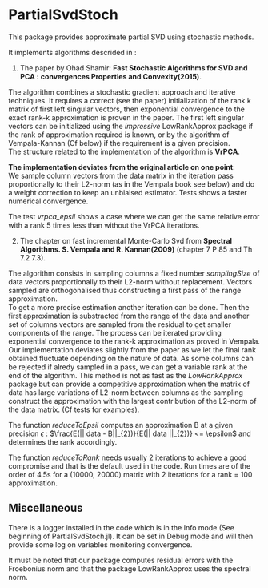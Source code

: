 
# PartialSvdStoch

This package provides approximate partial SVD using stochastic methods.

It implements algorithms descrided in :

1. The paper by Ohad Shamir: **Fast Stochastic Algorithms for SVD and PCA : convergences Properties and Convexity(2015)**.

The algorithm combines a stochastic gradient approach and iterative techniques. It requires
a correct (see the paper) initialization of the rank k matrix of first left singular vectors, then exponential convergence to the exact rank-k approximation is proven in the paper.
The first left singular vectors can be initialized using the *impressive* LowRankApprox package if the rank of approximation required is known, or by the algorithm of Vempala-Kannan (Cf below) if the requirement is a given precision.  
The structure related to the implementation of the algorithm is **VrPCA**.

**The implementation deviates from the original article on one point**: \
We sample column vectors from the data matrix in the iteration pass proportionally to their L2-norm (as in the Vempala book see below) and do a weight correction to keep an unbiaised estimator. Tests shows a faster numerical convergence.

The test *vrpca_epsil* shows a case where we can get the same relative error with a rank
5 times less than without the VrPCA iterations.

2. The chapter on fast incremental Monte-Carlo Svd from **Spectral Algorithms. S. Vempala and R. Kannan(2009)**
(chapter 7 P 85 and Th 7.2 7.3).

The algorithm consists in sampling columns a fixed number *samplingSize* of data vectors proportionally
to their L2-norm without replacement.
Vectors sampled are orthogonalised thus constructing a first pass of the range approximation.  
To get a more precise estimation another iteration can be done. Then the first approximation is substracted from the range of the data and another set of columns vectors are sampled from the residual to get smaller components of the range. The process can be iterated providing exponential convergence to the rank-k approximation as proved in Vempala.  \
Our implementation deviates slightly from the paper as we let the final rank obtained fluctuate depending on the nature of data. As some columns can be rejected if alredy sampled in a pass, we can get a variable rank at the end of the algorithm.
This method is not as fast as the *LowRankApprox* package but can provide a competitive approximation when the matrix of data has large variations of L2-norm between columns as the sampling construct the approximation with the largest contribution of the L2-norm of the data matrix.
(Cf tests for examples).

The function *reduceToEpsil* computes an approximation B at a given precision $\epsilon$ :  $\frac{E(|| data - B||_{2})}{E(|| data ||_{2})} <=  \epsilon$
and determines the rank accordingly.

The function *reduceToRank* needs usually 2 iterations to achieve a good compromise and that is the default used in the code. Run times are of the order of 4.5s for a (10000, 20000) matrix with 2 iterations for a rank = 100 approximation.

## Miscellaneous

There is a logger installed in the code which is in the Info mode (See beginning of PartialSvdStoch.jl).
It can be set in Debug mode and will then provide some log on variables monitoring convergence.

It must be noted that our package computes residual errors with the Froebonius norm and that
the package LowRankApprox uses the spectral norm.
